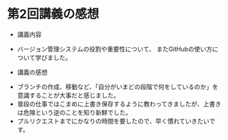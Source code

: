 # 第2回講義の感想
* 講義内容
- バージョン管理システムの役割や重要性について、  またGitHubの使い方について学びました。

* 講義の感想
- ブランチの作成、移動など、「自分がいまどの段階で何をしているのか」を意識することが大事だと感じました。
- 普段の仕事ではこまめに上書き保存するように教わってきましたが、上書きは危険という逆のことを知り新鮮でした。
- プルリクエストまでにかなりの時間を要したので、早く慣れていきたいです。